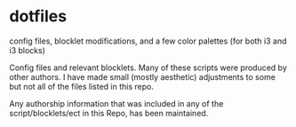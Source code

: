 # dotfiles

config files, blocklet modifications, and a few color palettes (for both i3 and i3 blocks)

Config files and relevant blocklets. Many of these scripts were produced by other authors. 
I have made small (mostly aesthetic) adjustments to some but not all of the files listed in this repo.

Any authorship information that was included in any of the script/blocklets/ect in this Repo, has been maintained.
